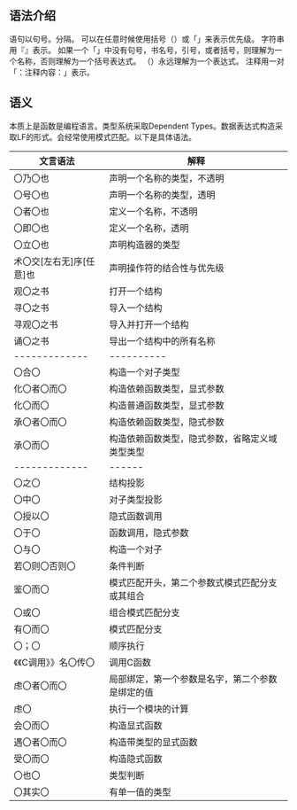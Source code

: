 
## 语法介绍

语句以句号。分隔。
可以在任意时候使用括号（）或「」来表示优先级。
字符串用『』表示。
如果一个「」中没有句号，书名号，引号，或者括号，则理解为一个名称，否则理解为一个括号表达式。
（）永远理解为一个表达式。
注释用一对「：注释内容：」表示。


## 语义

本质上是函数是编程语言。类型系统采取Dependent Types。数据表达式构造采取LF的形式。会经常使用模式匹配。以下是具体语法。

| 文言语法           | 解释 | 
| ------------- | ------|
| 〇乃〇也 |   声明一个名称的类型，不透明 |
| 〇号〇也 |   声明一个名称的类型，透明 |
| 〇者〇也 |   定义一个名称，不透明 |
| 〇即〇也 |   定义一个名称，透明 |
| 〇立〇也 |    声明构造器的类型 |
| 术〇交[左右无]序[任意]也 |  声明操作符的结合性与优先级 |
 | 观〇之书 |   打开一个结构 |
 | 寻〇之书 |   导入一个结构 |
 | 寻观〇之书 |   导入并打开一个结构 |
 | 诵〇之书 |   导出一个结构中的所有名称 |
| ------------- |  ---------- |
  |〇合〇 |   构造一个对子类型 |
| 化〇者〇而〇 |  构造依赖函数类型，显式参数 |
  |化〇而〇 |   构造普通函数类型，显式参数 | 
| 承〇者〇而〇 |  构造依赖函数类型，隐式参数 |
| 承〇而〇 |  构造依赖函数类型，隐式参数，省略定义域类型类型 |
| ------------- |   ------ |
|〇之〇|  结构投影 | 
|〇中〇|  对子类型投影 |
|〇授以〇|  隐式函数调用 |
 |〇于〇|  函数调用，隐式参数 |
 |〇与〇|  构造一个对子 |
   |若〇则〇否则〇|  条件判断 |
   |鉴〇而〇|  模式匹配开头，第二个参数式模式匹配分支或其组合 |
   |〇或〇|  组合模式匹配分支 |
   |有〇而〇|  模式匹配分支 |
|〇；〇|  顺序执行 |
|《《C调用》》名〇传〇 |  调用C函数 |
|虑〇者〇而〇|  局部绑定，第一个参数是名字，第二个参数是绑定的值 |
|虑〇|  执行一个模块的计算 |
|会〇而〇|  构造显式函数 |
|遇〇者〇而〇|  构造带类型的显式函数 |
|受〇而〇|  构造隐式函数 |
|〇也〇|  类型判断 |
|〇其实〇|  有单一值的类型 |
